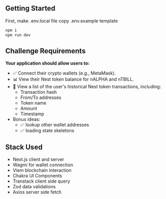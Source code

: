 

## Getting Started

First, make .env.local file copy .env.example template


```bash
npm i
npm run dev
```

## Challenge Requirements

**Your application should allow users to:**
- ✅ Connect their crypto wallets (e.g., MetaMask).
- 📊 View their Nest token balance for nALPHA and nTBILL.
- 🧾 View a list of the user's historical Nest token transactions, including:
  - Transaction hash
  - From/To addresses
  - Token name
  - Amount
  - Timestamp
- Bonus ideas: 
    - ✅ lookup other wallet addresses
   - ✅ loading state skeletons

## Stack Used
- Next.js client and server
- Wagmi for wallet connection
- Viem blockchain interaction
- Chakra UI Components
- Transtack client side query
- Zod data validations
- Axios server side fetch
